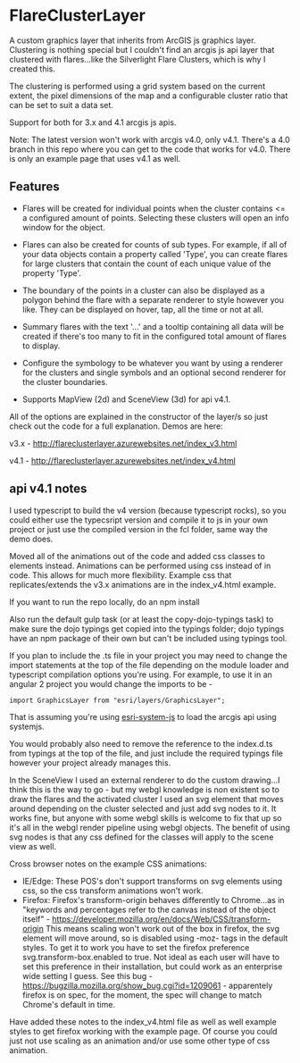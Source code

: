 # FlareClusterLayer
A custom graphics layer that inherits from ArcGIS js graphics layer. Clustering is nothing special but I couldn't find an arcgis js api layer that clustered with flares...like the Silverlight Flare Clusters, which is why I created this.

The clustering is performed using a grid system based on the current extent, the pixel dimensions of the map and a configurable cluster ratio that can be set to suit a data set.

Support for both for 3.x and 4.1 arcgis js apis.

Note: The latest version won't work with arcgis v4.0, only v4.1. There's a 4.0 branch in this repo where you can get to the code that works for v4.0. There is only an example page that uses v4.1 as well.

## Features

- Flares will be created for individual points when the cluster contains <= a configured amount of points. Selecting these clusters will open an info window for the object.

- Flares can also be created for counts of sub types. For example, if all of your data objects contain a property called 'Type', you can create flares for large clusters that contain the count of each unique value of the property 'Type'.

- The boundary of the points in a cluster can also be displayed as a polygon behind the flare with a separate renderer to style however you like. They can be displayed on hover, tap, all the time or not at all.

- Summary flares with the text '...' and a tooltip containing all data will be created if there's too many to fit in the configured total amount of flares to display.

- Configure the symbology to be whatever you want by using a renderer for the clusters and single symbols and an optional second renderer for the cluster boundaries.

- Supports MapView (2d) and SceneView (3d) for api v4.1.

All of the options are explained in the constructor of the layer/s so just check out the code for a full explanation. 
Demos are here:

v3.x - http://flareclusterlayer.azurewebsites.net/index_v3.html

v4.1 - http://flareclusterlayer.azurewebsites.net/index_v4.html 

## api v4.1 notes

I used typescript to build the v4 version (because typescript rocks), so you could either use the typecsript version and compile it to js in your own project or just use the compiled version in the fcl folder, same way the demo does.

Moved all of the animations out of the code and added css classes to elements instead. Animations can be performed using css instead of in code. This allows for much more flexibility. Example css that replicates/extends the v3.x animations are in the index_v4.html example.

If you want to run the repo locally, do an 
npm install

Also run the default gulp task (or at least the copy-dojo-typings task) to make sure the dojo typings get copied into the typings folder; dojo typings have an npm package of their own but can't be included using typings tool.

If you plan to include the .ts file in your project you may need to change the import statements at the top of the file depending on the module loader and typescript compilation options you're using.
For example, to use it in an angular 2 project you would change the imports to be -
```
import GraphicsLayer from "esri/layers/GraphicsLayer";
```  
That is assuming you're using [esri-system-js](https://github.com/Esri/esri-system-js) to load the arcgis api using systemjs.

You would probably also need to remove the reference to the index.d.ts from typings at the top of the file, and just include the required typings file however your project already manages this.

In the SceneView I used an external renderer to do the custom drawing...I think this is the way to go - but my webgl knowledge is non existent so to draw the flares and the activated cluster I used an svg element that moves around depending on the cluster selected and just add svg nodes to it. It works fine, but anyone with some webgl skills is welcome to fix that up so it's all in the webgl render pipeline using webgl objects. The benefit of using svg nodes is that any css defined for the classes will apply to the scene view as well.

 Cross browser notes on the example CSS animations:
  - IE/Edge: These POS's don't support transforms on svg elements using css, so the css transform animations won't work.
  - Firefox: Firefox's transform-origin behaves differently to Chrome...as in "keywords and percentages refer to the canvas instead of the object itself" - https://developer.mozilla.org/en/docs/Web/CSS/transform-origin
  This means scaling won't work out of the box in firefox, the svg element will move around, so is disabled using -moz- tags in the default styles.
  To get it to work you have to set the firefox preference svg.transform-box.enabled to true.
  Not ideal as each user will have to set this preference in their installation, but could work as an enterprise wide setting I guess.
  See this bug - https://bugzilla.mozilla.org/show_bug.cgi?id=1209061 - apparentely firefox is on spec, for the moment, the spec will change to match Chrome's default in time. 
  
  Have added these notes to the index_v4.html file as well as well example styles to get firefox working with the example page.
  Of course you could just not use scaling as an animation and/or use some other type of css animation.

